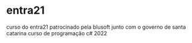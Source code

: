 # entra21
curso do entra21 patrocinado pela blusoft junto com o governo de santa catarina
curso de programação c# 2022
